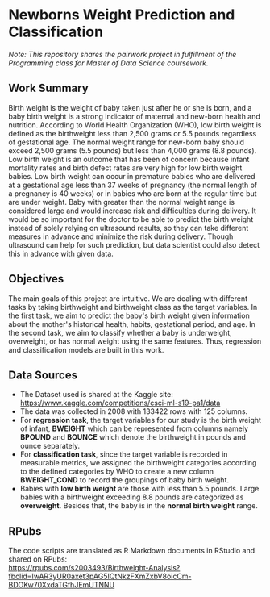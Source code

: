 # Newborns Weight Prediction and Classification
*Note: This repository shares the pairwork project in fulfillment of the Programming class for Master of Data Science coursework.*

## Work Summary
Birth weight is the weight of baby taken just after he or she is born, and a baby birth weight is a strong indicator of maternal and new-born health and nutrition. According to World Health Organization (WHO), low birth weight is defined as the birthweight less than 2,500 grams or 5.5 pounds regardless of gestational age. The normal weight range for new-born baby should exceed 2,500 grams (5.5 pounds) but less than 4,000 grams (8.8 pounds). Low birth weight is an outcome that has been of concern because infant mortality rates and birth defect rates are very high for low birth weight babies. Low birth weight can occur in premature babies who are delivered at a gestational age less than 37 weeks of pregnancy (the normal length of a pregnancy is 40 weeks) or in babies who are born at the regular time but are under weight. Baby with greater than the normal weight range is considered large and would increase risk and difficulties during delivery. It would be so important for the doctor to be able to predict the birth weight instead of solely relying on ultrasound results, so they can take different measures in advance and minimize the risk during delivery. Though ultrasound can help for such prediction, but data scientist could also detect this in advance with given data.

## Objectives
The main goals of this project are intuitive. We are dealing with different tasks by taking birthweight and birthweight class as the target variables. In the first task, we aim to predict the baby's birth weight given information about the mother's historical health, habits, gestational period, and age. In the second task, we aim to classify whether a baby is underweight, overweight, or has normal weight using the same features. Thus, regression and classification models are built in this work. 

## Data Sources
- The Dataset used is shared at the Kaggle site: https://www.kaggle.com/competitions/csci-ml-s19-pa1/data
- The data was collected in 2008 with 133422 rows with 125 columns. 
- For **regression task**, the target variables for our study is the birth weight of infant, **BWEIGHT** which can be represented from columns namely **BPOUND** and **BOUNCE** which denote the birthweight in pounds and ounce separately.
- For **classification task**, since the target variable is recorded in measurable metrics, we assigned the birthweight categories according to the defined categories by WHO to create a new column **BWEIGHT_COND** to record the groupings of baby birth weight. 
- Babies with **low birth weight** are those with less than 5.5 pounds. Large babies with a birthweight exceeding 8.8 pounds are categorized as **overweight**. Besides that, the baby is in the **normal birth weight** range.

## RPubs 
The code scripts are translated as R Markdown documents in RStudio and shared on RPubs:\
https://rpubs.com/s2003493/Birthweight-Analysis?fbclid=IwAR3yUR0axet3pAG5IQtNkzFXmZxbV8oicCm-BDOKw70XxdaTGfhJEmUTNNU
